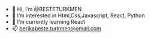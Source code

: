 - 👋 Hi, I’m @BESTETURKMEN
- 👀 I’m interested in Html,Css,Javascript, React, Python
- 🌱 I’m currently learning React
- 📫 berikabeste.turkmen@gmail.com

<!---
BESTETURKMEN/BESTETURKMEN is a ✨ special ✨ repository because its `README.md` (this file) appears on your GitHub profile.
You can click the Preview link to take a look at your changes.
--->
